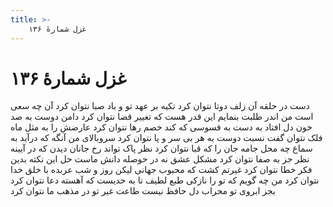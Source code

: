 ```yaml
---
title: >-
    غزل شمارهٔ ۱۳۶
---
```

# غزل شمارهٔ ۱۳۶

دست در حلقه آن زلف دوتا نتوان کرد
تکیه بر عهد تو و باد صبا نتوان کرد
آن چه سعی است من اندر طلبت بنمایم
این قدر هست که تغییر قضا نتوان کرد
دامن دوست به صد خون دل افتاد به دست
به فسوسی که کند خصم رها نتوان کرد
عارضش را به مثل ماه فلک نتوان گفت
نسبت دوست به هر بی سر و پا نتوان کرد
سروبالای من آنگه که درآید به سماع
چه محل جامه جان را که قبا نتوان کرد
نظر پاک تواند رخ جانان دیدن
که در آیینه نظر جز به صفا نتوان کرد
مشکل عشق نه در حوصله دانش ماست
حل این نکته بدین فکر خطا نتوان کرد
غیرتم کشت که محبوب جهانی لیکن
روز و شب عربده با خلق خدا نتوان کرد
من چه گویم که تو را نازکی طبع لطیف
تا به حدیست که آهسته دعا نتوان کرد
بجز ابروی تو محراب دل حافظ نیست
طاعت غیر تو در مذهب ما نتوان کرد
